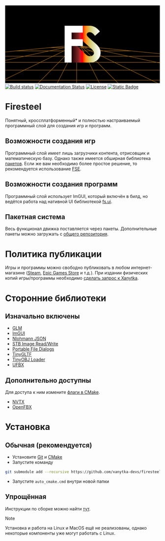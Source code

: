 ![Banner](docs/assets/banner.png)  
[![Build status](https://ci.appveyor.com/api/projects/status/9pq8id42s9mgxfoi?svg=true)](https://ci.appveyor.com/project/sanyaalabai/firesteel)
[![Documentation Status](https://img.shields.io/readthedocs/firesteel?logo=readthedocs&logoColor=ccc)](https://firesteel.readthedocs.io/ru/latest/?badge=latest)
[![License](http://img.shields.io/:license-mit-blue.svg)](http://doge.mit-license.org)
[![Static Badge](https://img.shields.io/badge/chat-Telegram-orange?logo=telegram&logoColor=ccc)](https://t.me/xanytka)  
# Firesteel
Понятный, кроссплатформенный\* и полностью настраиваемый программный слой для создания игр и программ.

## Возможности создания игр
Программный слой имеет лишь загрузчики контента, отрисовщик и математическую базу. Однако также имеется обширная библиотека [пакетов](https://xanytka.ru/p).
Если же вам необходимо более простое решение, то рекомендуется использование [FSE](https://xanytka.ru/shared/fse).

## Возможности создания программ
Программный слой использует ImGUI, который включён в билд, но ведётся работа над нативной UI библиотекой [fs.ui](https://xanytka.ru/p/search/?search=fs.ui&tags=&env=none).

## Пакетная система
Весь функционал движка поставляется через пакеты. Дополнительные пакеты можно загружать с [общего репозитория](https://xanytka.ru/p/).

# Политика публикации
Игры и программы можно свободно публиковать в любом интернет-магазине ([Steam](https://store.steampowered.com/), [Epic Games Store](https://store.epicgames.com/) и т.д.).
При издании физических копий игры/программы необходимо [сделать запрос к Xanytka](https://support.xanytka.ru/publisher/phys_copies).

# Сторонние библиотеки
## Изначально включены
* [GLM](https://github.com/g-truc/glm)
* [ImGUI](https://github.com/ocornut/imgui)
* [Nlohmann JSON](https://github.com/nlohmann/json)
* [STB Image Read/Write](https://github.com/nothings/stb)
* [Portable File Dialogs](https://github.com/samhocevar/portable-file-dialogs)
* [TinyGLTF](https://github.com/syoyo/tinygltf)
* [TinyOBJ Loader](https://github.com/tinyobjloader/tinyobjloader)
* [UFBX](https://github.com/ufbx/ufbx)
## Дополнительно доступны
Для доступа к ним измените [флаги в CMake](https://firesteel.readthedocs.io/ru/latest/flags/#cmake).
* [NVTX](https://github.com/NVIDIA/NVTX)
* [OpenFBX](https://github.com/nem0/OpenFBX)

# Установка

## Обычная (рекомендуется)
* Установите [Git](https://git-scm.com/) и [CMake](https://cmake.org/)
* Запустите команду
```bash
git submodule add --recursive https://github.com/xanytka-devs/firesteel.git engine
```
* Запустите `auto_cmake.cmd` внутри новой папки

## Упрощённая
Инструкции по сборке можно найти [тут](https://github.com/xanytka-devs/fs-example).

> [!NOTE]
> Установка и работа на Linux и MacOS ещё не реализованы, однако некоторые компоненты уже могут работать с Linux.
